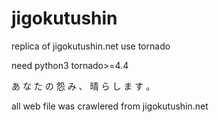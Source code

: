# jigokutushin
replica of jigokutushin.net use tornado

need python3 tornado>=4.4

あ な た の 怨 み 、 晴 ら し ま す 。

all web file was crawlered from jigokutushin.net
